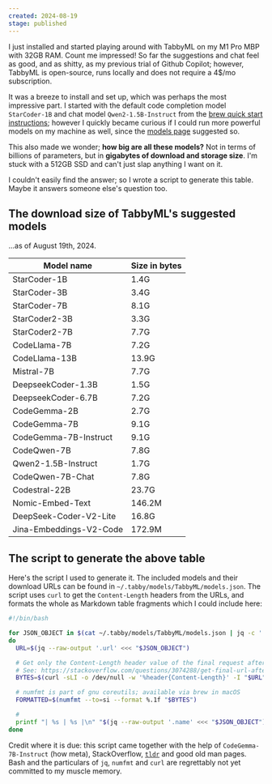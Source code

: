 ```yaml
---
created: 2024-08-19
stage: published
---
```

I just installed and started playing around with TabbyML on my M1 Pro MBP with 32GB RAM. Count me impressed! So far the suggestions and chat feel as good, and as shitty, as my previous trial of Github Copilot; however, TabbyML is open-source, runs locally and does not require a 4$/mo subscription. 

It was a breeze to install and set up, which was perhaps the most impressive part. I started with the default code completion model `StarCoder-1B` and chat model `Qwen2-1.5B-Instruct` from the [brew quick start instructions](https://tabby.tabbyml.com/docs/quick-start/installation/apple/); however I quickly became curious if I could run more powerful models on my machine as well, since the [models page](https://tabby.tabbyml.com/docs/models/) suggested so.

This also made we wonder; **how big are all these models?** Not in terms of billions of parameters, but in **gigabytes of download and storage size**. I'm stuck with a 512GB SSD and can't just slap anything I want on it.

I couldn't easily find the answer; so I wrote a script to generate this table. Maybe it answers someone else's question too.
## The download size of TabbyML's suggested models
...as of August 19th, 2024.

| Model name              | Size in bytes |
| ----------------------- | ------------- |
| StarCoder-1B            | 1.4G          |
| StarCoder-3B            | 3.4G          |
| StarCoder-7B            | 8.1G          |
| StarCoder2-3B           | 3.3G          |
| StarCoder2-7B           | 7.7G          |
| CodeLlama-7B            | 7.2G          |
| CodeLlama-13B           | 13.9G         |
| Mistral-7B              | 7.7G          |
| DeepseekCoder-1.3B      | 1.5G          |
| DeepseekCoder-6.7B      | 7.2G          |
| CodeGemma-2B            | 2.7G          |
| CodeGemma-7B            | 9.1G          |
| CodeGemma-7B-Instruct   | 9.1G          |
| CodeQwen-7B             | 7.8G          |
| Qwen2-1.5B-Instruct     | 1.7G          |
| CodeQwen-7B-Chat        | 7.8G          |
| Codestral-22B           | 23.7G         |
| Nomic-Embed-Text        | 146.2M        |
| DeepSeek-Coder-V2-Lite  | 16.8G         |
| Jina-Embeddings-V2-Code | 172.9M        |

## The script to generate the above table

Here's the script I used to generate it. The included models and their download URLs can be found in `~/.tabby/models/TabbyML/models.json`. The script uses `curl` to get the `Content-Length` headers from the URLs, and formats the whole as Markdown table fragments which I could include here: 

```bash
#!/bin/bash

for JSON_OBJECT in $(cat ~/.tabby/models/TabbyML/models.json | jq -c '.[] | {name: .name, url: .urls[0]}');
do
  URL=$(jq --raw-output '.url' <<< "$JSON_OBJECT")

  # Get only the Content-Length header value of the final request after redirects.
  # See: https://stackoverflow.com/questions/3074288/get-final-url-after-curl-is-redirected#3077316
  BYTES=$(curl -sLI -o /dev/null -w '%header{Content-Length}' -I "$URL")

  # numfmt is part of gnu coreutils; available via brew in macOS
  FORMATTED=$(numfmt --to=si --format %.1f "$BYTES")

  #
  printf "| %s | %s |\n" "$(jq --raw-output '.name' <<< "$JSON_OBJECT")" "$FORMATTED"
done
```

Credit where it is due: this script came together with the help of `CodeGemma-7B-Instruct` (how meta), StackOverflow, [`tldr`](https://tldr.sh/) and good old man pages. Bash and the particulars of  `jq`, `numfmt` and `curl` are regrettably not yet committed to my muscle memory.